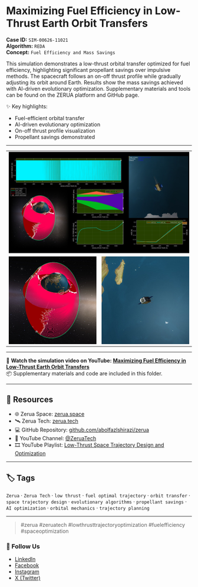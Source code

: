 # Maximizing Fuel Efficiency in Low-Thrust Earth Orbit Transfers

**Case ID:** `SIM-00626-11021`  
**Algorithm:** `REDA`  
**Concept:** `Fuel Efficiency and Mass Savings`  

This simulation demonstrates a low-thrust orbital transfer optimized for fuel efficiency, highlighting significant propellant savings over impulsive methods. The spacecraft follows an on-off thrust profile while gradually adjusting its orbit around Earth. Results show the mass savings achieved with AI-driven evolutionary optimization. Supplementary materials and tools can be found on the ZERUA platform and GitHub page.

✨ Key highlights:
- Fuel-efficient orbital transfer  
- AI-driven evolutionary optimization  
- On-off thrust profile visualization  
- Propellant savings demonstrated  

---

<table width="100%" border="0" cellspacing="0" cellpadding="0"><tr><td colspan="2" width="100%"><img src="./prev_sim.jpg" with="100%"></td></tr><tr><td width="50%"><img src="./prev_orb.jpg" with="100%"></td><td width="50%"><img src="./prev_sat.jpg" with="100%"></td></tr></table>

---

🎥 **Watch the simulation video on YouTube: [Maximizing Fuel Efficiency in Low-Thrust Earth Orbit Transfers](https://www.youtube.com/watch?v=ttcwgglVGXM)**  
📦 Supplementary materials and code are included in this folder.

---

## 🔗 Resources
- 🌐 Zerua Space: [zerua.space](https://www.zerua.space)  
- 🛰 Zerua Tech: [zerua.tech](https://www.zerua.tech)  
- 💻 GitHub Repository: [github.com/abolfazlshirazi/zerua](https://github.com/abolfazlshirazi/zerua)  
- 🎥 YouTube Channel: [@ZeruaTech](https://www.youtube.com/@ZeruaTech)  
- 🎞 YouTube Playlist: [Low-Thrust Space Trajectory Design and Optimization](https://www.youtube.com/playlist?list=PLJMfURpxHVVkWjTQBiavZLb4bVetN_96z)  

---

## 🏷 Tags
`Zerua` · `Zerua Tech` · `low thrust` · `fuel optimal trajectory` · `orbit transfer` · `space trajectory design` · `evolutionary algorithms` · `propellant savings` · `AI optimization` · `orbital mechanics` · `trajectory planning`

---

> #zerua #zeruatech #lowthrusttrajectoryoptimization #fuelefficiency #spaceoptimization

### 📱 Follow Us
- [LinkedIn](https://www.linkedin.com/company/zeruatech)  
- [Facebook](https://www.facebook.com/zeruatech/)  
- [Instagram](https://www.instagram.com/zeruatech)  
- [X (Twitter)](https://www.twitter.com/zeruatech)  
